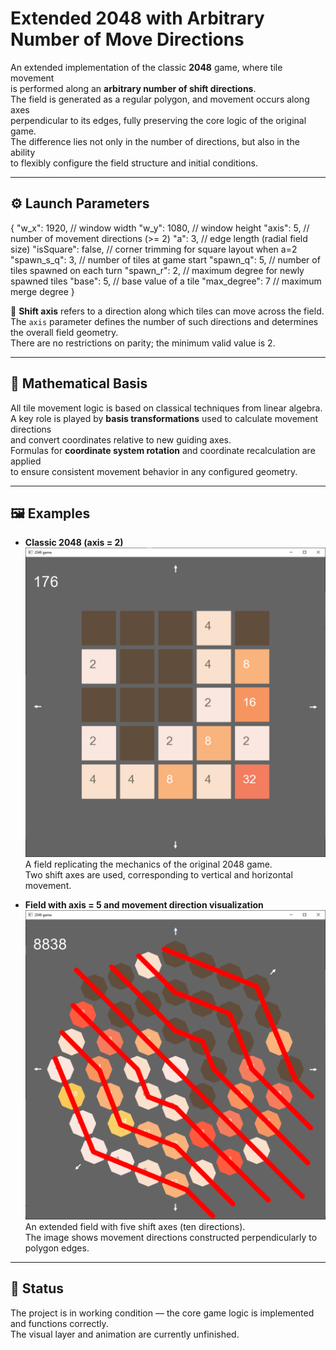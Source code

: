 # Extended 2048 with Arbitrary Number of Move Directions

An extended implementation of the classic **2048** game, where tile movement  
is performed along an **arbitrary number of shift directions**.  
The field is generated as a regular polygon, and movement occurs along axes  
perpendicular to its edges, fully preserving the core logic of the original game.  
The difference lies not only in the number of directions, but also in the ability  
to flexibly configure the field structure and initial conditions.

---

## ⚙️ Launch Parameters

{
  "w_x": 1920,           // window width
  "w_y": 1080,           // window height
  "axis": 5,             // number of movement directions (>= 2)
  "a": 3,                // edge length (radial field size)
  "isSquare": false,     // corner trimming for square layout when a=2
  "spawn_s_q": 3,        // number of tiles at game start
  "spawn_q": 5,          // number of tiles spawned on each turn
  "spawn_r": 2,          // maximum degree for newly spawned tiles
  "base": 5,             // base value of a tile
  "max_degree": 7        // maximum merge degree
}

🔹 **Shift axis** refers to a direction along which tiles can move across the field.  
The `axis` parameter defines the number of such directions and determines the overall field geometry.  
There are no restrictions on parity; the minimum valid value is 2.

---

## 🧮 Mathematical Basis

All tile movement logic is based on classical techniques from linear algebra.  
A key role is played by **basis transformations** used to calculate movement directions  
and convert coordinates relative to new guiding axes.  
Formulas for **coordinate system rotation** and coordinate recalculation are applied  
to ensure consistent movement behavior in any configured geometry.

---

## 🖼️ Examples

- **Classic 2048 (axis = 2)**  
  ![Classic 2048](/docs/classic.png)  
  A field replicating the mechanics of the original 2048 game.  
  Two shift axes are used, corresponding to vertical and horizontal movement.

- **Field with axis = 5 and movement direction visualization**  
  ![Field with shift lines](/docs/move.png)  
  An extended field with five shift axes (ten directions).  
  The image shows movement directions constructed perpendicularly to polygon edges.

---

## 🚦 Status

The project is in working condition — the core game logic is implemented and functions correctly.  
The visual layer and animation are currently unfinished.
